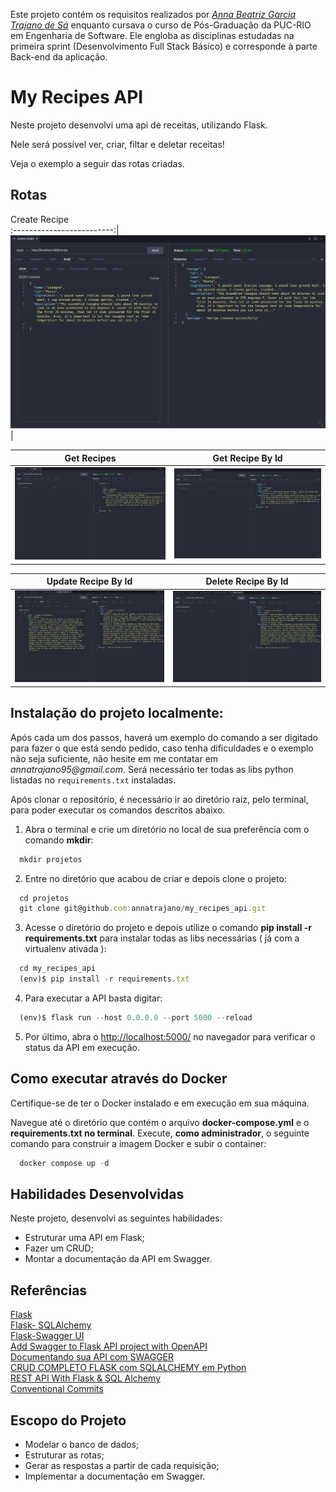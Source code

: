 Este projeto contém os requisitos realizados por _[Anna Beatriz Garcia Trajano de Sá](www.linkedin.com/in/anna-beatriz-trajano-de-sá)_ enquanto cursava o curso de Pós-Graduação da PUC-RIO em Engenharia de Software. Ele engloba as disciplinas estudadas na primeira sprint (Desenvolvimento Full Stack Básico) e corresponde à parte Back-end da aplicação.

# My Recipes API

Neste projeto desenvolvi uma api de receitas, utilizando Flask.

Nele será possível ver, criar, filtar e deletar receitas!

Veja o exemplo a seguir das rotas criadas.

## Rotas

Create Recipe       
:-------------------------:|
![Screeshot](./public/images/post.png)  |

Get Recipes           |  Get Recipe By Id
:-------------------------:|:-------------------------:
![Screeshot](./public/images/get.png)  |  ![Screenshot](./public/images/getById.png)

Update Recipe By Id         |  Delete Recipe By Id
:-------------------------:|:-------------------------:
![Screeshot](./public/images/put.png)  |  ![Screenshot](./public/images/delete.png)


## Instalação do projeto localmente:
 
Após cada um dos passos, haverá um exemplo do comando a ser digitado para fazer o que está sendo pedido, caso tenha dificuldades e o exemplo não seja suficiente, não hesite em me contatar em _annatrajano95@gmail.com_.
Será necessário ter todas as libs python listadas no `requirements.txt` instaladas.

Após clonar o repositório, é necessário ir ao diretório raiz, pelo terminal, para poder executar os comandos descritos abaixo.

1. Abra o terminal e crie um diretório no local de sua preferência com o comando **mkdir**:
```javascript
  mkdir projetos
```

2. Entre no diretório que acabou de criar e depois clone o projeto:
```javascript
  cd projetos
  git clone git@github.com:annatrajano/my_recipes_api.git
```

3. Acesse o diretório do projeto e depois utilize o comando **pip install -r requirements.txt** para instalar todas as libs necessárias ( já com a virtualenv ativada ):
```javascript
  cd my_recipes_api
  (env)$ pip install -r requirements.txt
```

4. Para executar a API  basta digitar:

```javascript
  (env)$ flask run --host 0.0.0.0 --port 5000 --reload
```
5. Por último, abra o [http://localhost:5000/](http://localhost:5000/) no navegador para verificar o status da API em execução.

## Como executar através do Docker
 
Certifique-se de ter o Docker instalado e em execução em sua máquina.

Navegue até o diretório que contém o arquivo **docker-compose.yml** e o **requirements.txt no terminal**. Execute, **como administrador**, o seguinte comando para construir a imagem Docker e subir o container:

```javascript
  docker compose up -d
```

## Habilidades Desenvolvidas

Neste projeto, desenvolvi as seguintes habilidades:

 - Estruturar uma API em Flask;
 - Fazer um CRUD;
 - Montar a documentação da API em Swagger.
   
 ## Referências
 [Flask](https://flask.palletsprojects.com/en/2.3.x/quickstart/)<br>
 [Flask- SQLAlchemy](https://flask-sqlalchemy.palletsprojects.com/en/2.x/quickstart/)<br>
 [Flask-Swagger UI](https://pypi.org/project/flask-swagger-ui/)<br>
 [Add Swagger to Flask API project with OpenAPI](https://youtu.be/ayn-I9sV7BU?si=RrfgAj4AvCWNN79t)<br>
 [Documentando sua API com SWAGGER](https://youtu.be/BsREFvacsgw?si=2Qv3d1KvYVMCK6Ug)<br>
 [CRUD COMPLETO FLASK com SQLALCHEMY em Python](https://youtu.be/WDpPGFkI9UU?si=C4Tk1tkjb3DuV4Yw)<br>
 [REST API With Flask & SQL Alchemy](https://youtu.be/PTZiDnuC86g?si=B9vZyOJZG77yFsR5)<br>
 [Conventional Commits](https://gist.github.com/qoomon/5dfcdf8eec66a051ecd85625518cfd13)<br>


## Escopo do Projeto

 - Modelar o banco de dados;
 - Estruturar as rotas;
 - Gerar as respostas a partir de cada requisição;
 - Implementar a documentação em Swagger.
